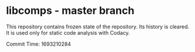 # libcomps - master branch

This repository contains frozen state of the repository.
Its history is cleared. It is used only for static code
analysis with Codacy.

Commit Time: 1693210284